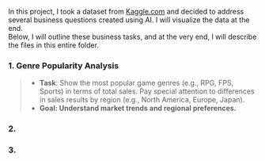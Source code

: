 In this project, I took a dataset from [Kaggle.com](https://www.kaggle.com/datasets/gregorut/videogamesales) and decided to address several business questions created using AI. I will visualize the data at the end.\
Below, I will outline these business tasks, and at the very end, I will describe the files in this entire folder.

### 1. Genre Popularity Analysis
>* **Task**: Show the most popular game genres (e.g., RPG, FPS, Sports) in terms of total sales. Pay special attention to differences in sales results by region (e.g., North America, Europe, Japan).
>* **Goal: Understand market trends and regional preferences.**
### 2.
### 3.
